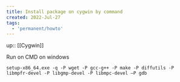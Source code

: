 ```yaml
---
title: Install package on cygwin by command
created: 2022-Jul-27
tags:
  - 'permanent/howto'
---
```

up:: [[Cygwin]]

Run on CMD on windows

```
setup-x86_64.exe -q -P wget -P gcc-g++ -P make -P diffutils -P libmpfr-devel -P libgmp-devel -P libmpc-devel –P gdb
```




